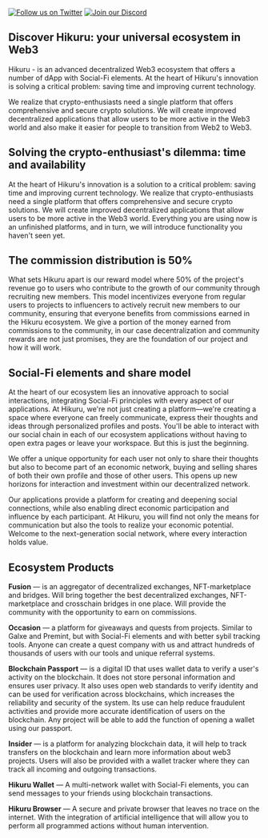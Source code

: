 [![Follow us on Twitter](https://img.shields.io/badge/Twitter-%231DA1F2.svg?style=for-the-badge&logo=Twitter&logoColor=white)](https://twitter.com/Hikuru_Official)
[![Join our Discord](https://img.shields.io/badge/Discord-%235865F2.svg?style=for-the-badge&logo=discord&logoColor=white)](https://discord.gg/mevde2mRSw)
<!--[![Telegram](https://img.shields.io/badge/Telegram-%235865F2.svg?style=for-the-badge&logo=telegram&logoColor=white)](https://t.me/HikuruOfficial)-->

## Discover Hikuru: your universal ecosystem in Web3

Hikuru - is an advanced decentralized Web3 ecosystem that offers a number of dApp with Social-Fi elements. At the heart of Hikuru's innovation is solving a critical problem: saving time and improving current technology. 

We realize that crypto-enthusiasts need a single platform that offers comprehensive and secure crypto solutions. We will create improved decentralized applications that allow users to be more active in the Web3 world and also make it easier for people to transition from Web2 to Web3.

## Solving the crypto-enthusiast's dilemma: time and availability

At the heart of Hikuru's innovation is a solution to a critical problem: saving time and improving current technology. We realize that crypto-enthusiasts need a single platform that offers comprehensive and secure crypto solutions. We will create improved decentralized applications that allow users to be more active in the Web3 world. Everything you are using now is an unfinished platforms, and in turn, we will introduce functionality you haven't seen yet.

## The commission distribution is 50%

What sets Hikuru apart is our reward model where 50% of the project's revenue go to users who contribute to the growth of our community through recruiting new members. This model incentivizes everyone from regular users to projects to influencers to actively recruit new members to our community, ensuring that everyone benefits from commissions earned in the Hikuru ecosystem. We give a portion of the money earned from commissions to the community, in our case decentralization and community rewards are not just promises, they are the foundation of our project and how it will work.


## Social-Fi elements and share model

At the heart of our ecosystem lies an innovative approach to social interactions, integrating Social-Fi principles with every aspect of our applications. At Hikuru, we're not just creating a platform—we're creating a space where everyone can freely communicate, express their thoughts and ideas through personalized profiles and posts. You'll be able to interact with our social chain in each of our ecosystem applications without having to open extra pages or leave your workspace. But this is just the beginning.

We offer a unique opportunity for each user not only to share their thoughts but also to become part of an economic network, buying and selling shares of both their own profile and those of other users. This opens up new horizons for interaction and investment within our decentralized network.

Our applications provide a platform for creating and deepening social connections, while also enabling direct economic participation and influence by each participant. At Hikuru, you will find not only the means for communication but also the tools to realize your economic potential. Welcome to the next-generation social network, where every interaction holds value.

## Ecosystem Products

**Fusion** — is an aggregator of decentralized exchanges, NFT-marketplace and bridges. Will bring together the best decentralized exchanges, NFT-marketplace and crosschain bridges in one place. Will provide the community with the opportunity to earn on commissions.

**Occasion** — a platform for giveaways and quests from projects. Similar to Galxe and Premint, but with Social-Fi elements and with better sybil tracking tools. Anyone can create a quest company with us and attract hundreds of thousands of users with our tools and unique referral systems. 

**Blockchain Passport** — is a digital ID that uses wallet data to verify a user's activity on the blockchain. It does not store personal information and ensures user privacy. It also uses open web standards to verify identity and can be used for verification across blockchains, which increases the reliability and security of the system. Its use can help reduce fraudulent activities and provide more accurate identification of users on the blockchain. Any project will be able to add the function of opening a wallet using our passport.

**Insider** — is a platform for analyzing blockchain data, it will help to track transfers on the blockchain and learn more information about web3 projects. Users will also be provided with a wallet tracker where they can track all incoming and outgoing transactions.

**Hikuru Wallet** — A multi-network wallet with Social-Fi elements, you can send messages to your friends using blockchain transactions.

**Hikuru Browser** — A secure and private browser that leaves no trace on the internet. With the integration of artificial intelligence that will allow you to perform all programmed actions without human intervention.
